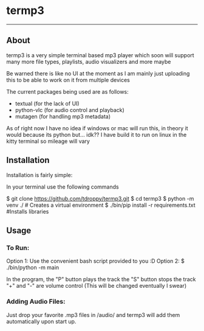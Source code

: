 # termp3
--------------------------------------------------
## About

termp3 is a very simple terminal based mp3 player which soon will support
many more file types, playlists, audio visualizers and more maybe

Be warned there is like no UI at the moment as I am mainly just uploading this
to be able to work on it from multiple devices

The current packages being used are as follows:
  - textual (for the lack of UI)
  - python-vlc (for audio control and playback)
  - mutagen (for handling mp3 metadata)

As of right now I have no idea if windows or mac will run this, in theory it would because
its python but... idk??
I have build it to run on linux in the kitty terminal so mileage will vary

## Installation

Installation is fairly simple:

In your terminal use the following commands

$ git clone https://github.com/tdroppy/termp3.git
$ cd termp3
$ python -m venv ./            # Creates a virtual environment
$ ./bin/pip install -r requirements.txt    #Installs libraries

## Usage

### To Run:
Option 1: Use the convenient bash script provided to you :D
Option 2: $ ./bin/python -m main

In the program, the "P" button plays the track
the "S" button stops the track
"+" and "-" are volume control (This will be changed eventually I swear)

### Adding Audio Files:
Just drop your favorite .mp3 files in /audio/ and termp3 will add them 
automatically upon start up.
